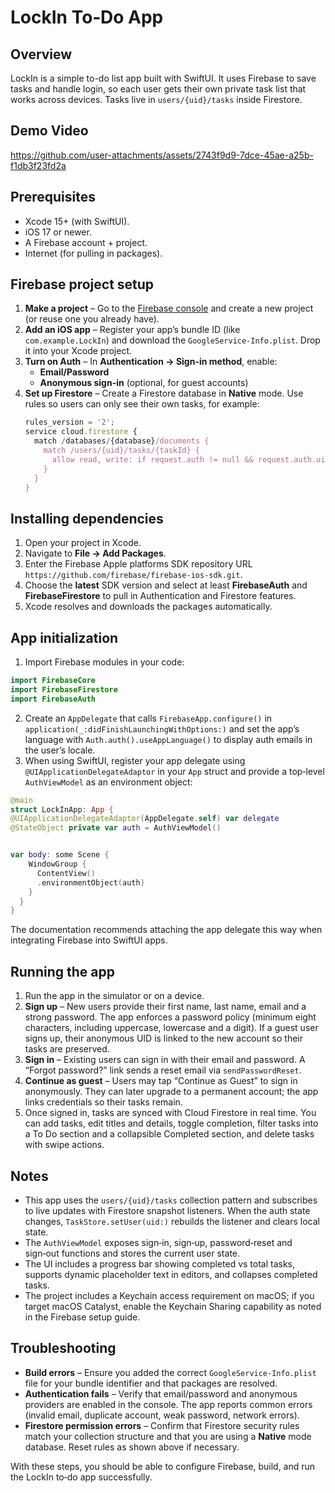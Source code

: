 # LockIn To‑Do App


## Overview
LockIn is a simple to-do list app built with SwiftUI. It uses Firebase to save tasks and handle login, so each user gets their own private task list that works across devices. Tasks live in `users/{uid}/tasks` inside Firestore.

##  Demo Video

https://github.com/user-attachments/assets/2743f9d9-7dce-45ae-a25b-f1db3f23fd2a


## Prerequisites
- Xcode 15+ (with SwiftUI).
- iOS 17 or newer.
- A Firebase account + project.
- Internet (for pulling in packages).


## Firebase project setup
1. **Make a project** – Go to the [Firebase console](https://console.firebase.google.com) and create a new project (or reuse one you already have).
2. **Add an iOS app** – Register your app’s bundle ID (like `com.example.LockIn`) and download the `GoogleService-Info.plist`. Drop it into your Xcode project.
3. **Turn on Auth** – In **Authentication → Sign-in method**, enable:
   - **Email/Password**
   - **Anonymous sign-in** (optional, for guest accounts)
4. **Set up Firestore** – Create a Firestore database in **Native** mode. Use rules so users can only see their own tasks, for example:
   ```js
   rules_version = '2';
   service cloud.firestore {
     match /databases/{database}/documents {
       match /users/{uid}/tasks/{taskId} {
         allow read, write: if request.auth != null && request.auth.uid == uid;
       }
     }
   }

## Installing dependencies
1. Open your project in Xcode.
2. Navigate to **File → Add Packages**.
3. Enter the Firebase Apple platforms SDK repository URL `https://github.com/firebase/firebase-ios-sdk.git`.
4. Choose the **latest** SDK version and select at least **FirebaseAuth** and **FirebaseFirestore** to pull in Authentication and Firestore features.
5. Xcode resolves and downloads the packages automatically.


## App initialization
1. Import Firebase modules in your code:
```swift
import FirebaseCore
import FirebaseFirestore
import FirebaseAuth
```
2. Create an `AppDelegate` that calls `FirebaseApp.configure()` in `application(_:didFinishLaunchingWithOptions:)` and set the app’s language with `Auth.auth().useAppLanguage()` to display auth emails in the user’s locale.
3. When using SwiftUI, register your app delegate using `@UIApplicationDelegateAdaptor` in your `App` struct and provide a top‑level `AuthViewModel` as an environment object:
```swift
@main
struct LockInApp: App {
@UIApplicationDelegateAdaptor(AppDelegate.self) var delegate
@StateObject private var auth = AuthViewModel()


var body: some Scene {
    WindowGroup {
      ContentView()
      .environmentObject(auth)
    }
  }
}
```
The documentation recommends attaching the app delegate this way when integrating Firebase into SwiftUI apps.


## Running the app
1. Run the app in the simulator or on a device.
2. **Sign up** – New users provide their first name, last name, email and a strong password. The app enforces a password policy (minimum eight characters, including uppercase, lowercase and a digit). If a guest user signs up, their anonymous UID is linked to the new account so their tasks are preserved.
3. **Sign in** – Existing users can sign in with their email and password. A “Forgot password?” link sends a reset email via `sendPasswordReset`.
4. **Continue as guest** – Users may tap “Continue as Guest” to sign in anonymously. They can later upgrade to a permanent account; the app links credentials so their tasks remain.
5. Once signed in, tasks are synced with Cloud Firestore in real time. You can add tasks, edit titles and details, toggle completion, filter tasks into a To Do section and a collapsible Completed section, and delete tasks with swipe actions.


## Notes
- This app uses the `users/{uid}/tasks` collection pattern and subscribes to live updates with Firestore snapshot listeners. When the auth state changes, `TaskStore.setUser(uid:)` rebuilds the listener and clears local state.
- The `AuthViewModel` exposes sign‑in, sign‑up, password‑reset and sign‑out functions and stores the current user state.
- The UI includes a progress bar showing completed vs total tasks, supports dynamic placeholder text in editors, and collapses completed tasks.
- The project includes a Keychain access requirement on macOS; if you target macOS Catalyst, enable the Keychain Sharing capability as noted in the Firebase setup guide.


## Troubleshooting
- **Build errors** – Ensure you added the correct `GoogleService‑Info.plist` file for your bundle identifier and that packages are resolved.
- **Authentication fails** – Verify that email/password and anonymous providers are enabled in the console. The app reports common errors (invalid email, duplicate account, weak password, network errors).
- **Firestore permission errors** – Confirm that Firestore security rules match your collection structure and that you are using a **Native** mode database. Reset rules as shown above if necessary.


With these steps, you should be able to configure Firebase, build, and run the LockIn to‑do app successfully.
